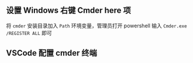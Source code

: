 ## 设置 Windows 右键 Cmder here 项

将 `cmder` 安装目录加入 `Path` 环境变量，管理员打开 powershell 输入 `Cmder.exe /REGISTER ALL` 即可

## VSCode 配置 cmder 终端
